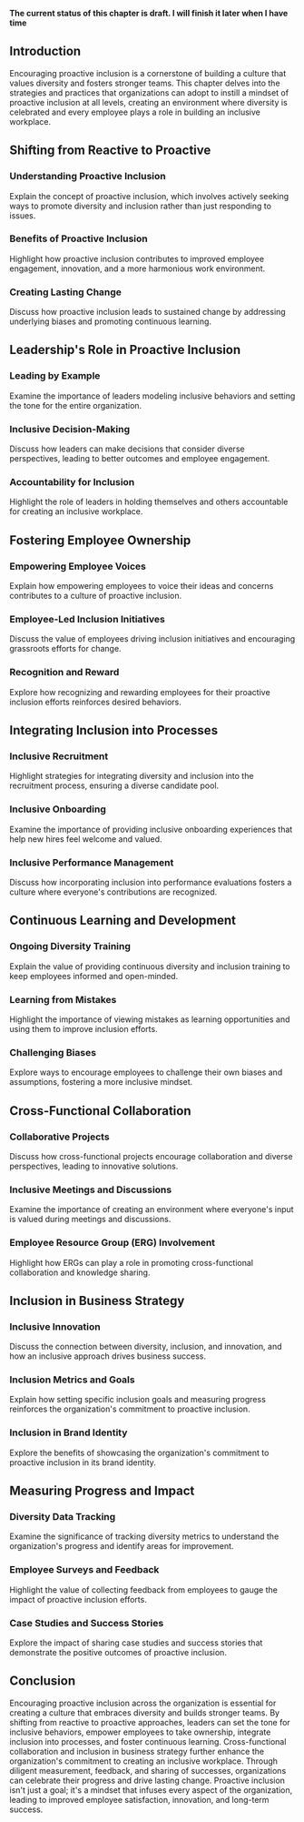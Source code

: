 **The current status of this chapter is draft. I will finish it later when I have time**

Introduction
------------

Encouraging proactive inclusion is a cornerstone of building a culture that values diversity and fosters stronger teams. This chapter delves into the strategies and practices that organizations can adopt to instill a mindset of proactive inclusion at all levels, creating an environment where diversity is celebrated and every employee plays a role in building an inclusive workplace.

Shifting from Reactive to Proactive
-----------------------------------

### Understanding Proactive Inclusion

Explain the concept of proactive inclusion, which involves actively seeking ways to promote diversity and inclusion rather than just responding to issues.

### Benefits of Proactive Inclusion

Highlight how proactive inclusion contributes to improved employee engagement, innovation, and a more harmonious work environment.

### Creating Lasting Change

Discuss how proactive inclusion leads to sustained change by addressing underlying biases and promoting continuous learning.

Leadership's Role in Proactive Inclusion
----------------------------------------

### Leading by Example

Examine the importance of leaders modeling inclusive behaviors and setting the tone for the entire organization.

### Inclusive Decision-Making

Discuss how leaders can make decisions that consider diverse perspectives, leading to better outcomes and employee engagement.

### Accountability for Inclusion

Highlight the role of leaders in holding themselves and others accountable for creating an inclusive workplace.

Fostering Employee Ownership
----------------------------

### Empowering Employee Voices

Explain how empowering employees to voice their ideas and concerns contributes to a culture of proactive inclusion.

### Employee-Led Inclusion Initiatives

Discuss the value of employees driving inclusion initiatives and encouraging grassroots efforts for change.

### Recognition and Reward

Explore how recognizing and rewarding employees for their proactive inclusion efforts reinforces desired behaviors.

Integrating Inclusion into Processes
------------------------------------

### Inclusive Recruitment

Highlight strategies for integrating diversity and inclusion into the recruitment process, ensuring a diverse candidate pool.

### Inclusive Onboarding

Examine the importance of providing inclusive onboarding experiences that help new hires feel welcome and valued.

### Inclusive Performance Management

Discuss how incorporating inclusion into performance evaluations fosters a culture where everyone's contributions are recognized.

Continuous Learning and Development
-----------------------------------

### Ongoing Diversity Training

Explain the value of providing continuous diversity and inclusion training to keep employees informed and open-minded.

### Learning from Mistakes

Highlight the importance of viewing mistakes as learning opportunities and using them to improve inclusion efforts.

### Challenging Biases

Explore ways to encourage employees to challenge their own biases and assumptions, fostering a more inclusive mindset.

Cross-Functional Collaboration
------------------------------

### Collaborative Projects

Discuss how cross-functional projects encourage collaboration and diverse perspectives, leading to innovative solutions.

### Inclusive Meetings and Discussions

Examine the importance of creating an environment where everyone's input is valued during meetings and discussions.

### Employee Resource Group (ERG) Involvement

Highlight how ERGs can play a role in promoting cross-functional collaboration and knowledge sharing.

Inclusion in Business Strategy
------------------------------

### Inclusive Innovation

Discuss the connection between diversity, inclusion, and innovation, and how an inclusive approach drives business success.

### Inclusion Metrics and Goals

Explain how setting specific inclusion goals and measuring progress reinforces the organization's commitment to proactive inclusion.

### Inclusion in Brand Identity

Explore the benefits of showcasing the organization's commitment to proactive inclusion in its brand identity.

Measuring Progress and Impact
-----------------------------

### Diversity Data Tracking

Examine the significance of tracking diversity metrics to understand the organization's progress and identify areas for improvement.

### Employee Surveys and Feedback

Highlight the value of collecting feedback from employees to gauge the impact of proactive inclusion efforts.

### Case Studies and Success Stories

Explore the impact of sharing case studies and success stories that demonstrate the positive outcomes of proactive inclusion.

Conclusion
----------

Encouraging proactive inclusion across the organization is essential for creating a culture that embraces diversity and builds stronger teams. By shifting from reactive to proactive approaches, leaders can set the tone for inclusive behaviors, empower employees to take ownership, integrate inclusion into processes, and foster continuous learning. Cross-functional collaboration and inclusion in business strategy further enhance the organization's commitment to creating an inclusive workplace. Through diligent measurement, feedback, and sharing of successes, organizations can celebrate their progress and drive lasting change. Proactive inclusion isn't just a goal; it's a mindset that infuses every aspect of the organization, leading to improved employee satisfaction, innovation, and long-term success.
